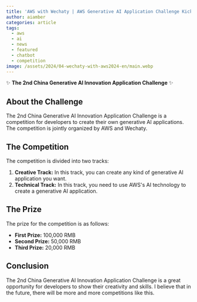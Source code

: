 ```yaml
---
title: 'AWS with Wechaty | AWS Generative AI Application Challenge Kicks Off!'
author: aiamber
categories: article
tags:
  - aws
  - ai
  - news
  - featured
  - chatbot
  - competition
image: /assets/2024/04-wechaty-with-aws2024-en/main.webp
---
```


✨ **The 2nd China Generative AI Innovation Application Challenge** ✨

## About the Challenge

The 2nd China Generative AI Innovation Application Challenge is a competition for developers to create their own generative AI applications. The competition is jointly organized by AWS and Wechaty.

## The Competition

The competition is divided into two tracks:

1. **Creative Track:** In this track, you can create any kind of generative AI application you want.
2. **Technical Track:** In this track, you need to use AWS's AI technology to create a generative AI application.

## The Prize

The prize for the competition is as follows:

* **First Prize:** 100,000 RMB
* **Second Prize:** 50,000 RMB
* **Third Prize:** 20,000 RMB

## Conclusion

The 2nd China Generative AI Innovation Application Challenge is a great opportunity for developers to show their creativity and skills. I believe that in the future, there will be more and more competitions like this.
